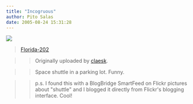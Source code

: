 ```yaml
---
title: "Incogruous"
author: Pito Salas
date: 2005-08-24 15:31:28
---
```

[![](https://i0.wp.com/photos29.flickr.com/36772773_19828cc1b6_m.jpg?w=584)](<http://www.flickr.com/photos/claesk/36772773/>
"photo sharing")

>>

>>  
>  [Florida-202](<http://www.flickr.com/photos/claesk/36772773/>)
>>

>> Originally uploaded by [claesk](<http://www.flickr.com/people/claesk/>).  
>
>>

>> Space shuttle in a parking lot. Funny.

>>

>> p.s. I found this with a BlogBridge SmartFeed on Flickr pictures about
"shuttle" and I blogged it directly from Flickr's blogging interface. Cool!


